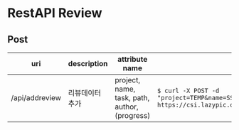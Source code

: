 
# RestAPI Review

## Post

| uri | description | attribute name | example |
| --- | --- | --- | --- |
| /api/addreview | 리뷰데이터 추가 | project, name, task, path, author, (progress) | `$ curl -X POST -d "project=TEMP&name=SS_0010&task=comp&path=test.mov" https://csi.lazypic.org/api/addreview` |